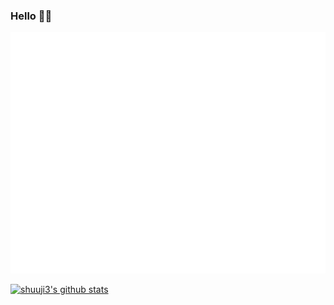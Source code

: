 ### Hello 🙂✨

![Metrics](https://github.com/shuuji3/shuuji3/blob/master/github-metrics.svg)

[![shuuji3's github stats](https://github-readme-stats.shuuji3.vercel.app/api?username=shuuji3&count_private=true)](https://github.com/anuraghazra/github-readme-stats)

<!--
**shuuji3/shuuji3** is a ✨ _special_ ✨ repository because its `README.md` (this file) appears on your GitHub profile.

Here are some ideas to get you started:

- 🔭 I’m currently working on ...
- 🌱 I’m currently learning ...
- 👯 I’m looking to collaborate on ...
- 🤔 I’m looking for help with ...
- 💬 Ask me about ...
- 📫 How to reach me: ...
- 😄 Pronouns: ...
- ⚡ Fun fact: ...
-->
